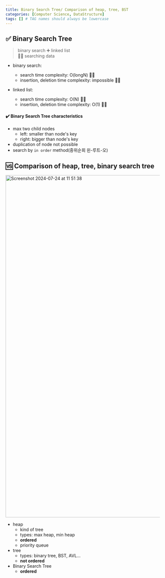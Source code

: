 ```yaml
---
title: Binary Search Tree/ Comparison of heap, tree, BST
categories: [Computer Science, DataStructure]
tags: [] # TAG names should always be lowercase
---
```


## ✅ Binary Search Tree

> binary search ➕ linked list <br>
> 👍🏻 searching data

- binary search:

  - search time complexity: O(longN) 👍🏻
  - insertion, deletion time complexity: impossible 👎🏻
    <br>

- linked list:

  - search time complexity: O(N) 👎🏻
  - insertion, deletion time complexity: O(1) 👍🏻

#### ✔️ Binary Search Tree characteristics

- max two child nodes
  - left: smaller than node's key
  - right: bigger than node's key
- duplication of node not possible
- search by `in order` method(중위순회 왼-루트-오)

## 🆚 Comparison of heap, tree, binary search tree

<img width="1115" alt="Screenshot 2024-07-24 at 11 51 38" src="https://github.com/user-attachments/assets/b98ae8f4-f1e1-47c8-939e-8573afbf2bd6">

- heap
  - kind of tree
  - types: max heap, min heap
  - **ordered**
  - priority queue
- tree
  - types: binary tree, BST, AVL...
  - **not ordered**
- Binary Search Tree
  - **ordered**

